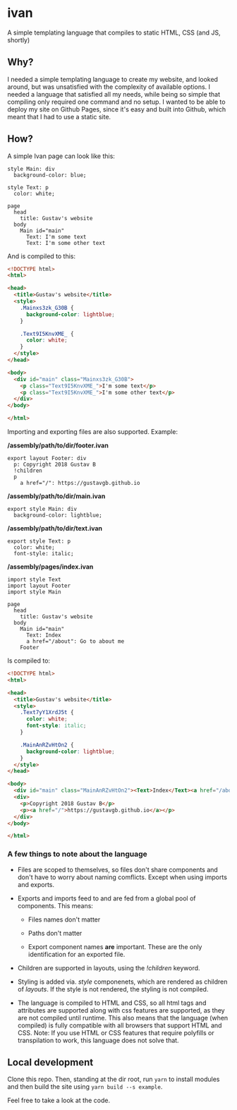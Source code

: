 # ivan

A simple templating language that compiles to static HTML, CSS (and JS, shortly)

## Why?

I needed a simple templating language to create my website, and looked around, but was unsatisfied with the complexity of available options. I needed a language that satisfied all my needs, while being so simple that compiling only required one command and no setup. I wanted to be able to deploy my site on Github Pages, since it's easy and built into Github, which meant that I had to use a static site.

## How?

A simple Ivan page can look like this:

```
style Main: div
  background-color: blue;

style Text: p
  color: white;

page
  head
    title: Gustav's website
  body
    Main id="main"
      Text: I'm some text
      Text: I'm some other text
```

And is compiled to this:

```html
<!DOCTYPE html>
<html>

<head>
  <title>Gustav's website</title>
  <style>
    .Mainxs3zk_G30B {
      background-color: lightblue;
    }

    .Text9I5KnvXME_ {
      color: white;
    }
  </style>
</head>

<body>
  <div id="main" class="Mainxs3zk_G30B">
    <p class="Text9I5KnvXME_">I'm some text</p>
    <p class="Text9I5KnvXME_">I'm some other text</p>
  </div>
</body>

</html>
```

Importing and exporting files are also supported. Example:

**/assembly/path/to/dir/footer.ivan**

```
export layout Footer: div
  p: Copyright 2018 Gustav B
  !children
  p
    a href="/": https://gustavgb.github.io
```

**/assembly/path/to/dir/main.ivan**

```
export style Main: div
  background-color: lightblue;
```

**/assembly/path/to/dir/text.ivan**

```
export style Text: p
  color: white;
  font-style: italic;
```

**/assembly/pages/index.ivan**

```
import style Text
import layout Footer
import style Main

page
  head
    title: Gustav's website
  body
    Main id="main"
      Text: Index
      a href="/about": Go to about me
    Footer
```

Is compiled to:

```html
<!DOCTYPE html>
<html>

<head>
  <title>Gustav's website</title>
  <style>
    .Text7yY1XrdJ5t {
      color: white;
      font-style: italic;
    }

    .MainAnRZvHtOn2 {
      background-color: lightblue;
    }
  </style>
</head>

<body>
  <div id="main" class="MainAnRZvHtOn2"><Text>Index</Text><a href="/about">Go to about me</a></div>
  <div>
    <p>Copyright 2018 Gustav B</p>
    <p><a href="/">https://gustavgb.github.io</a></p>
  </div>
</body>

</html>
```

### A few things to note about the language

* Files are scoped to themselves, so files don't share components and don't have to worry about naming comflicts. Except when using imports and exports.

* Exports and imports feed to and are fed from a global pool of components. This means:

    * Files names don't matter

    * Paths don't matter

    * Export component names **are** important. These are the only identification for an exported file.
    
* Children are supported in layouts, using the *!children* keyword.

* Styling is added via. *style* componenets, which are rendered as children of *layouts*. If the style is not rendered, the styling is not compiled.

* The language is compiled to HTML and CSS, so all html tags and attributes are supported along with css features are supported, as they are not compiled until runtime. This also means that the language (when compiled) is fully compatible with all browsers that support HTML and CSS. Note: If you use HTML or CSS features that require polyfills or transpilation to work, this language does not solve that.

## Local development

Clone this repo. Then, standing at the dir root, run `yarn` to install modules and then build the site using `yarn build --s example`.

Feel free to take a look at the code.
